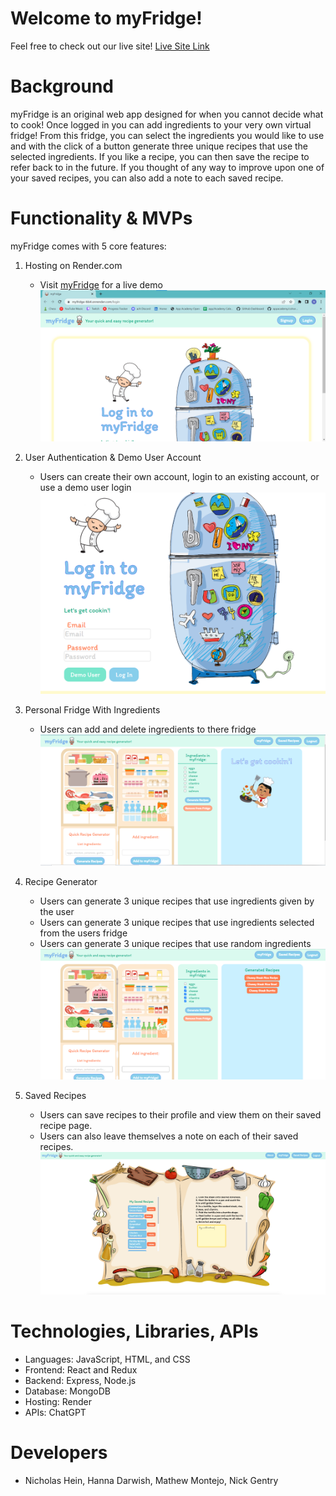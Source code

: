 # Welcome to myFridge!

Feel free to check out our live site! [Live Site Link](https://myfridge-tkk4.onrender.com/)

# Background

myFridge is an original web app designed for when you cannot decide what to cook!  Once logged in you can add ingredients to your very own virtual fridge!  From this fridge, you can select the ingredients you would like to use and with the click of a button generate three unique recipes that use the selected ingredients.  If you like a recipe, you can then save the recipe to refer back to in the future.  If you thought of any way to improve upon one of your saved recipes, you can also add a note to each saved recipe.

# Functionality & MVPs
myFridge comes with 5 core features:

1. Hosting on Render.com
    - Visit [myFridge](https://myfridge-tkk4.onrender.com/) for a live demo
     ![Hosting pic](mern_pics/Hosting.png)


2. User Authentication & Demo User Account
    - Users can create their own account, login to an existing account, or use a demo user login
    ![login pic](mern_pics/login.png)

3. Personal Fridge With Ingredients
    - Users can add and delete ingredients to there fridge
    ![Fridge pic](mern_pics/fridge.png)

4. Recipe Generator 
    - Users can generate 3 unique recipes that use ingredients given by the user
    - Users can generate 3 unique recipes that use ingredients selected from the users fridge
    - Users can generate 3 unique recipes that use random ingredients 
    ![Recipe pic](mern_pics/Generated%20Recipes.png)

5. Saved Recipes
    - Users can save recipes to their profile and view them on their saved recipe page.
    - Users can also leave themselves a note on each of their saved recipes.
    ![saved recipes pic](mern_pics/saved%20recipes.png)

# Technologies, Libraries, APIs

- Languages: JavaScript, HTML, and CSS
- Frontend: React and Redux
- Backend: Express, Node.js
- Database: MongoDB
- Hosting: Render
- APIs: ChatGPT

# Developers
- Nicholas Hein, Hanna Darwish, Mathew Montejo, Nick Gentry